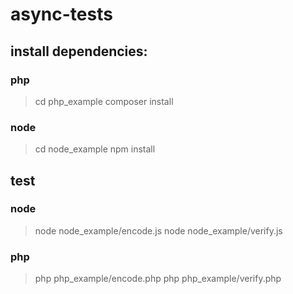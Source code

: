 
# async-tests

## install dependencies:

### php

> cd php_example
composer install

### node

> cd node_example
npm install

  

## test

### node

>node node_example/encode.js
node node_example/verify.js

### php

>php php_example/encode.php
php php_example/verify.php